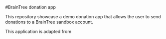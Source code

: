 #BrainTree donation app

This repository showcase a demo donation app that allows the user to
send donations to a BrainTree sandbox account.

This application is adapted from 
